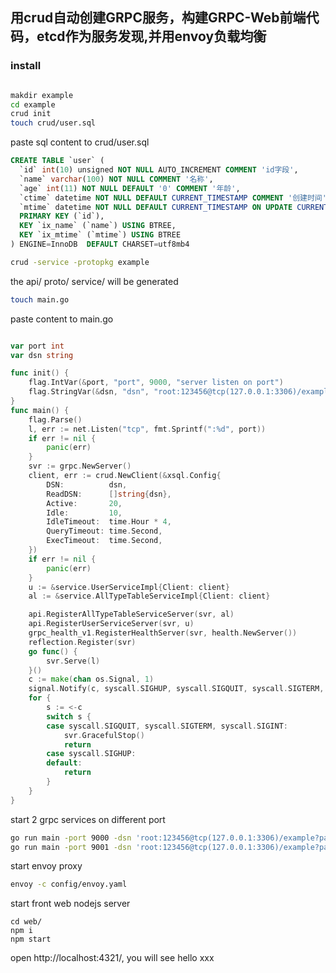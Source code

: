 ## 用crud自动创建GRPC服务，构建GRPC-Web前端代码，etcd作为服务发现,并用envoy负载均衡


### install
```bash 

makdir example
cd example
crud init 
touch crud/user.sql
```

paste sql content to crud/user.sql

```sql
CREATE TABLE `user` (
  `id` int(10) unsigned NOT NULL AUTO_INCREMENT COMMENT 'id字段',
  `name` varchar(100) NOT NULL COMMENT '名称',
  `age` int(11) NOT NULL DEFAULT '0' COMMENT '年龄',
  `ctime` datetime NOT NULL DEFAULT CURRENT_TIMESTAMP COMMENT '创建时间',
  `mtime` datetime NOT NULL DEFAULT CURRENT_TIMESTAMP ON UPDATE CURRENT_TIMESTAMP COMMENT '更新时间',
  PRIMARY KEY (`id`),
  KEY `ix_name` (`name`) USING BTREE,
  KEY `ix_mtime` (`mtime`) USING BTREE
) ENGINE=InnoDB  DEFAULT CHARSET=utf8mb4
```

```bash
crud -service -protopkg example
```

the api/ proto/ service/ will be generated

```bash
touch main.go
```

paste content to main.go

```go

var port int
var dsn string

func init() {
	flag.IntVar(&port, "port", 9000, "server listen on port")
	flag.StringVar(&dsn, "dsn", "root:123456@tcp(127.0.0.1:3306)/example?parseTime=true", "mysql dsn example(root:123456@tcp(127.0.0.1:3306)/example?parseTime=true)")
}
func main() {
	flag.Parse()
	l, err := net.Listen("tcp", fmt.Sprintf(":%d", port))
	if err != nil {
		panic(err)
	}
	svr := grpc.NewServer()
	client, err := crud.NewClient(&xsql.Config{
		DSN:          dsn,
		ReadDSN:      []string{dsn},
		Active:       20,
		Idle:         10,
		IdleTimeout:  time.Hour * 4,
		QueryTimeout: time.Second,
		ExecTimeout:  time.Second,
	})
	if err != nil {
		panic(err)
	}
	u := &service.UserServiceImpl{Client: client}
	al := &service.AllTypeTableServiceImpl{Client: client}

	api.RegisterAllTypeTableServiceServer(svr, al)
	api.RegisterUserServiceServer(svr, u)
	grpc_health_v1.RegisterHealthServer(svr, health.NewServer())
	reflection.Register(svr)
	go func() {
		svr.Serve(l)
	}()
	c := make(chan os.Signal, 1)
	signal.Notify(c, syscall.SIGHUP, syscall.SIGQUIT, syscall.SIGTERM, syscall.SIGINT)
	for {
		s := <-c
		switch s {
		case syscall.SIGQUIT, syscall.SIGTERM, syscall.SIGINT:
			svr.GracefulStop()
			return
		case syscall.SIGHUP:
		default:
			return
		}
	}
}

```

start 2 grpc services on different port  

```bash
go run main -port 9000 -dsn 'root:123456@tcp(127.0.0.1:3306)/example?parseTime=true'
go run main -port 9001 -dsn 'root:123456@tcp(127.0.0.1:3306)/example?parseTime=true'
```

start envoy proxy 

```bash
envoy -c config/envoy.yaml
```


start front web nodejs server 

```
cd web/
npm i 
npm start
```



open http://localhost:4321/, you will see hello xxx




